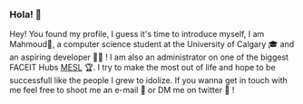 ### Hola! :wave:

Hey! You found my profile, I guess it's time to introduce myself, I am Mahmoud:koala:, a computer science student at the University of Calgary :mortar_board: and an aspiring developer :man_technologist:	! I am also an administrator on one of the biggest FACEIT Hubs [MESL](https://www.faceit.com/en/organizers/193c14fd-45e4-404e-bfab-adc9ea6baf9b/Middle%20East%20Stars%20League) :trophy:. I try to make the most out of life and hope to be successfull like the people I grew to idolize. If you wanna get in touch with me feel free to shoot me an e-mail :email: or DM me on twitter :calling: !
